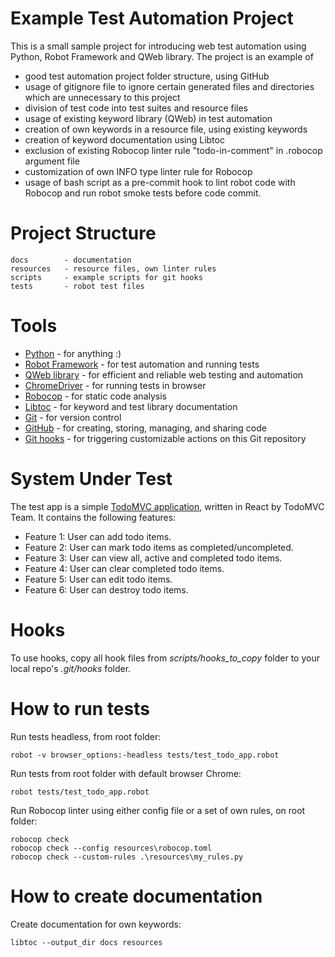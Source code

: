 # Example Test Automation Project

This is a small sample project for introducing web test automation using Python, Robot Framework and QWeb library. The project is an example of

- good test automation project folder structure, using GitHub
- usage of gitignore file to ignore certain generated files and directories which are unnecessary to this project
- division of test code into test suites and resource files
- usage of existing keyword library (QWeb) in test automation
- creation of own keywords in a resource file, using existing keywords
- creation of keyword documentation using Libtoc
- exclusion of existing Robocop linter rule "todo-in-comment" in .robocop argument file
- customization of own INFO type linter rule for Robocop
- usage of bash script as a pre-commit hook to lint robot code with Robocop and run robot smoke tests before code commit.

# Project Structure

```
docs        - documentation
resources   - resource files, own linter rules
scripts     - example scripts for git hooks
tests       - robot test files
```

# Tools

- [Python](https://www.python.org/) - for anything :)
- [Robot Framework](https://robotframework.org/) - for test automation and running tests
- [QWeb library](https://github.com/qentinelqi/qweb) - for efficient and reliable web testing and automation
- [ChromeDriver](https://googlechromelabs.github.io/chrome-for-testing/) - for running tests in browser
- [Robocop](https://robocop.readthedocs.io/en/stable/) - for static code analysis
- [Libtoc](https://github.com/amochin/robotframework-libtoc) - for keyword and test library documentation
- [Git](https://git-scm.com/) - for version control
- [GitHub](https://github.com/) - for creating, storing, managing, and sharing code
- [Git hooks](https://www.atlassian.com/git/tutorials/git-hooks) - for triggering customizable actions on this Git repository

# System Under Test

The test app is a simple [TodoMVC application](https://todomvc.com/examples/react/dist/), written in React by TodoMVC Team. It contains the following features:

- Feature 1: User can add todo items.
- Feature 2: User can mark todo items as completed/uncompleted.
- Feature 3: User can view all, active and completed todo items.
- Feature 4: User can clear completed todo items.
- Feature 5: User can edit todo items.
- Feature 6: User can destroy todo items.

# Hooks

To use hooks, copy all hook files from _scripts/hooks_to_copy_ folder to your local repo's _.git/hooks_ folder.

# How to run tests

Run tests headless, from root folder: 

```
robot -v browser_options:-headless tests/test_todo_app.robot
```

Run tests from root folder with default browser Chrome:

```
robot tests/test_todo_app.robot
```

Run Robocop linter using either config file or a set of own rules, on root folder:

```
robocop check
robocop check --config resources\robocop.toml
robocop check --custom-rules .\resources\my_rules.py
```

# How to create documentation

Create documentation for own keywords:

```
libtoc --output_dir docs resources
```
